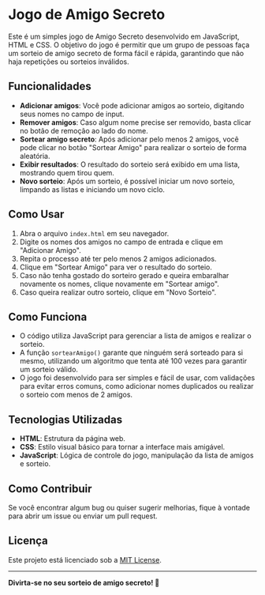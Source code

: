 # Jogo de Amigo Secreto

Este é um simples jogo de Amigo Secreto desenvolvido em JavaScript, HTML e CSS. O objetivo do jogo é permitir que um grupo de pessoas faça um sorteio de amigo secreto de forma fácil e rápida, garantindo que não haja repetições ou sorteios inválidos.

## Funcionalidades

- **Adicionar amigos**: Você pode adicionar amigos ao sorteio, digitando seus nomes no campo de input.
- **Remover amigos**: Caso algum nome precise ser removido, basta clicar no botão de remoção ao lado do nome.
- **Sortear amigo secreto**: Após adicionar pelo menos 2 amigos, você pode clicar no botão "Sortear Amigo" para realizar o sorteio de forma aleatória.
- **Exibir resultados**: O resultado do sorteio será exibido em uma lista, mostrando quem tirou quem.
- **Novo sorteio**: Após um sorteio, é possível iniciar um novo sorteio, limpando as listas e iniciando um novo ciclo.

## Como Usar

1. Abra o arquivo `index.html` em seu navegador.
2. Digite os nomes dos amigos no campo de entrada e clique em "Adicionar Amigo".
3. Repita o processo até ter pelo menos 2 amigos adicionados.
4. Clique em "Sortear Amigo" para ver o resultado do sorteio.
5. Caso não tenha gostado do sorteiro gerado e queira embaralhar novamente os nomes, clique novamente em "Sortear amigo".
6. Caso queira realizar outro sorteio, clique em "Novo Sorteio".

## Como Funciona

- O código utiliza JavaScript para gerenciar a lista de amigos e realizar o sorteio.
- A função `sortearAmigo()` garante que ninguém será sorteado para si mesmo, utilizando um algoritmo que tenta até 100 vezes para garantir um sorteio válido.
- O jogo foi desenvolvido para ser simples e fácil de usar, com validações para evitar erros comuns, como adicionar nomes duplicados ou realizar o sorteio com menos de 2 amigos.

## Tecnologias Utilizadas

- **HTML**: Estrutura da página web.
- **CSS**: Estilo visual básico para tornar a interface mais amigável.
- **JavaScript**: Lógica de controle do jogo, manipulação da lista de amigos e sorteio.

## Como Contribuir

Se você encontrar algum bug ou quiser sugerir melhorias, fique à vontade para abrir um issue ou enviar um pull request.

## Licença

Este projeto está licenciado sob a [MIT License](LICENSE).

---

**Divirta-se no seu sorteio de amigo secreto! 🎉**
